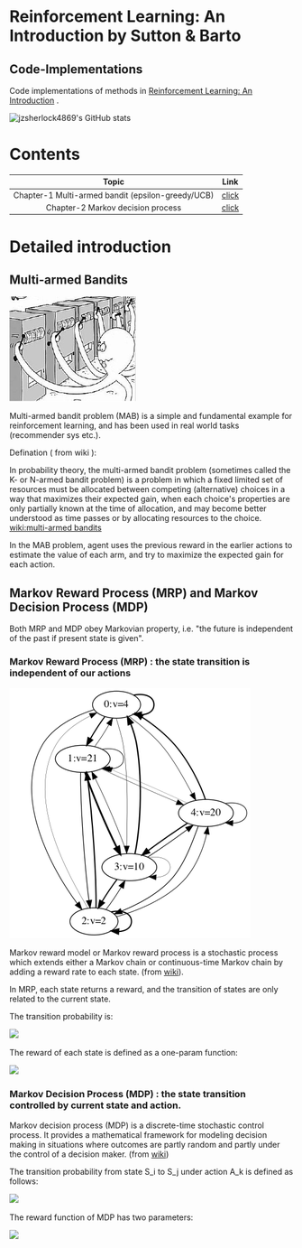 #  Reinforcement Learning: An Introduction by Sutton & Barto
## Code-Implementations 
Code implementations of methods in [Reinforcement Learning: An Introduction](https://web.stanford.edu/class/psych209/Readings/SuttonBartoIPRLBook2ndEd.pdf) .

![jzsherlock4869's GitHub stats](https://github-readme-stats.vercel.app/api?username=jzsherlock4869&show_icons=true&theme=radical)

# Contents 

| Topic |  Link  |
|  :----:  | :----: |
| Chapter-1 Multi-armed bandit (epsilon-greedy/UCB) | [click](./multi_armed_bandit) |
| Chapter-2 Markov decision process  | [click](./markov_decision_process) |

# Detailed introduction

## Multi-armed Bandits

![multi-armed bandit](./multi_armed_bandit/result_pics/mab_comic.png)

Multi-armed bandit problem (MAB) is a simple and fundamental example for reinforcement learning, and has been used in real world tasks (recommender sys etc.).

Defination ( from wiki ):

In probability theory, the multi-armed bandit problem (sometimes called the K- or N-armed bandit problem) is a problem in which a fixed limited set of resources must be allocated between competing (alternative) choices in a way that maximizes their expected gain, when each choice's properties are only partially known at the time of allocation, and may become better understood as time passes or by allocating resources to the choice. [wiki:multi-armed bandits](https://en.wikipedia.org/wiki/Multi-armed_bandit)

In the MAB problem, agent uses the previous reward in the earlier actions to estimate the value of each arm, and try to maximize the expected gain for each action.


## Markov Reward Process (MRP) and Markov Decision Process (MDP)


Both MRP and MDP obey Markovian property, i.e. "the future is independent of the past if present state is given".

### Markov Reward Process (MRP) : the state transition is independent of our actions

![mrp_example](./markov_decision_process/result_pics/trans.png)

Markov reward model or Markov reward process is a stochastic process which extends either a Markov chain or continuous-time Markov chain by adding a reward rate to each state. (from [wiki](https://en.wikipedia.org/wiki/Markov_reward_model)).

 In MRP, each state returns a reward, and the transition of states are only related to the current state.

The transition probability is:

<img src="http://latex.codecogs.com/gif.latex?P(s_{t+1} = S_j | s_t = S_i) ">

The reward of each state is defined as a one-param function:

<img src="http://latex.codecogs.com/gif.latex?R(s_t = S_i) = E[r_t | s_t = S_i]">

###  Markov Decision Process (MDP) : the state transition controlled by current state and action.

Markov decision process (MDP) is a discrete-time stochastic control process. It provides a mathematical framework for modeling decision making in situations where outcomes are partly random and partly under the control of a decision maker. (from [wiki](https://en.wikipedia.org/wiki/Markov_decision_process))

The transition probability from state S_i to S_j under action A_k is defined as follows:

<img src="http://latex.codecogs.com/gif.latex?P(s_{t+1} = S_j | s_t = S_i, a_t = A_k) ">

The reward function of MDP has two parameters:

<img src="http://latex.codecogs.com/gif.latex?R(s_t = S_i, a = A_k) = E[r_{t+1} | s_t = S_i,   a = A_k]">
